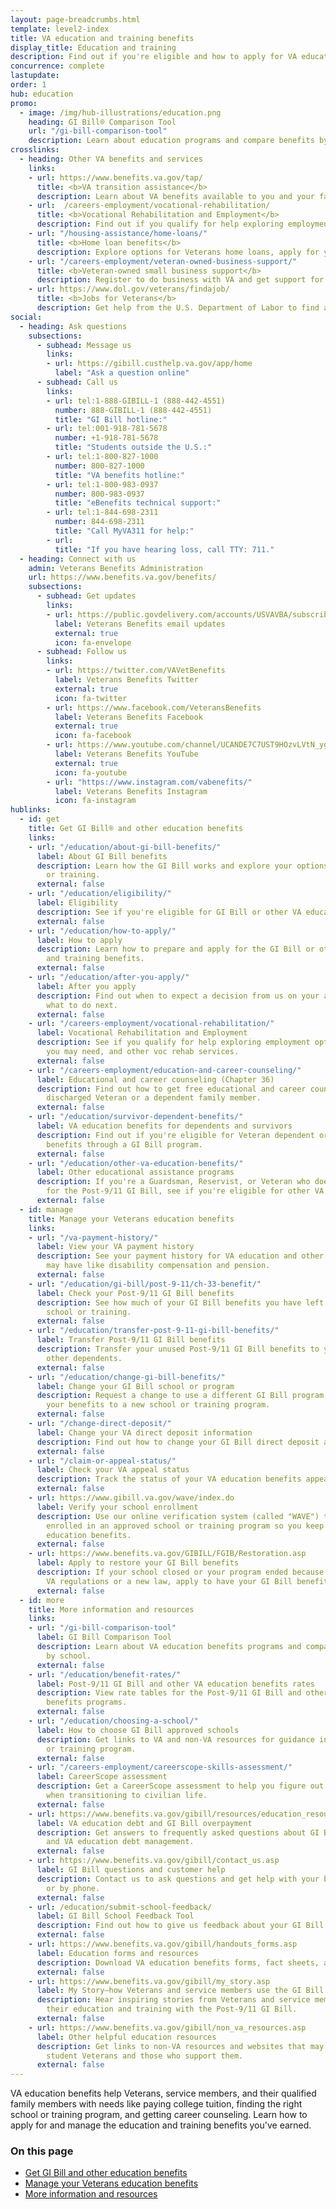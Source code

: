 ```yaml
---
layout: page-breadcrumbs.html
template: level2-index
title: VA education and training benefits
display_title: Education and training
description: Find out if you're eligible and how to apply for VA education benefits for Veterans, service members, and their qualified family members. VA education and training benefits can help you pay for college tuition, find the right school or training program, get career counseling, and more.
concurrence: complete
lastupdate:
order: 1
hub: education
promo:
  - image: /img/hub-illustrations/education.png
    heading: GI Bill® Comparison Tool
    url: "/gi-bill-comparison-tool"
    description: Learn about education programs and compare benefits by school.
crosslinks:
  - heading: Other VA benefits and services
    links:
    - url: https://www.benefits.va.gov/tap/
      title: <b>VA transition assistance</b>
      description: Learn about VA benefits available to you and your family as you transition out of active-duty, National Guard, or Reserve service.
    - url:  /careers-employment/vocational-rehabilitation/
      title: <b>Vocational Rehabilitation and Employment</b>
      description: Find out if you qualify for help exploring employment options, any training you may need, and other voc rehab services.
    - url: "/housing-assistance/home-loans/"
      title: <b>Home loan benefits</b>
      description: Explore options for Veterans home loans, apply for your Certificate of Eligibility (COE), and get help if you're having trouble making your mortgage payments.
    - url: "/careers-employment/veteran-owned-business-support/"
      title: <b>Veteran-owned small business support</b>
      description: Register to do business with VA and get support for your Veteran-owned small business.
    - url: https://www.dol.gov/veterans/findajob/
      title: <b>Jobs for Veterans</b>
      description: Get help from the U.S. Department of Labor to find a job, get training, or explore career options.
social:
  - heading: Ask questions
    subsections:
      - subhead: Message us
        links:
        - url: https://gibill.custhelp.va.gov/app/home
          label: "Ask a question online"
      - subhead: Call us
        links:
        - url: tel:1-888-GIBILL-1 (888-442-4551)
          number: 888-GIBILL-1 (888-442-4551)
          title: "GI Bill hotline:"
        - url: tel:001-918-781-5678
          number: +1-918-781-5678
          title: "Students outside the U.S.:"
        - url: tel:1-800-827-1000
          number: 800-827-1000
          title: "VA benefits hotline:"
        - url: tel:1-800-983-0937
          number: 800-983-0937
          title: "eBenefits technical support:"
        - url: tel:1-844-698-2311
          number: 844-698-2311
          title: "Call MyVA311 for help:"
        - url:
          title: "If you have hearing loss, call TTY: 711."
  - heading: Connect with us
    admin: Veterans Benefits Administration
    url: https://www.benefits.va.gov/benefits/
    subsections:
      - subhead: Get updates
        links:
        - url: https://public.govdelivery.com/accounts/USVAVBA/subscriber/new
          label: Veterans Benefits email updates
          external: true
          icon: fa-envelope
      - subhead: Follow us
        links:
        - url: https://twitter.com/VAVetBenefits
          label: Veterans Benefits Twitter
          external: true
          icon: fa-twitter
        - url: https://www.facebook.com/VeteransBenefits
          label: Veterans Benefits Facebook
          external: true
          icon: fa-facebook
        - url: https://www.youtube.com/channel/UCANDE7C7UST9HOzvLVtN_yg
          label: Veterans Benefits YouTube
          external: true
          icon: fa-youtube
        - url: "https://www.instagram.com/vabenefits/"
          label: Veterans Benefits Instagram
          icon: fa-instagram
hublinks:
  - id: get
    title: Get GI Bill® and other education benefits
    links:
    - url: "/education/about-gi-bill-benefits/"
      label: About GI Bill benefits
      description: Learn how the GI Bill works and explore your options to pay for school
        or training.
      external: false
    - url: "/education/eligibility/"
      label: Eligibility
      description: See if you're eligible for GI Bill or other VA education benefits.
      external: false
    - url: "/education/how-to-apply/"
      label: How to apply
      description: Learn how to prepare and apply for the GI Bill or other VA education
        and training benefits.
      external: false
    - url: "/education/after-you-apply/"
      label: After you apply
      description: Find out when to expect a decision from us on your application and
        what to do next.
      external: false
    - url: "/careers-employment/vocational-rehabilitation/"
      label: Vocational Rehabilitation and Employment
      description: See if you qualify for help exploring employment options, any training
        you may need, and other voc rehab services.
      external: false
    - url: "/careers-employment/education-and-career-counseling/"
      label: Educational and career counseling (Chapter 36)
      description: Find out how to get free educational and career counseling as a recently
        discharged Veteran or a dependent family member.
      external: false
    - url: "/education/survivor-dependent-benefits/"
      label: VA education benefits for dependents and survivors
      description: Find out if you're eligible for Veteran dependent or survivor education
        benefits through a GI Bill program.
      external: false
    - url: "/education/other-va-education-benefits/"
      label: Other educational assistance programs
      description: If you're a Guardsman, Reservist, or Veteran who doesn't qualify
        for the Post-9/11 GI Bill, see if you're eligible for other VA education benefits.
      external: false
  - id: manage
    title: Manage your Veterans education benefits
    links:
    - url: "/va-payment-history/"
      label: View your VA payment history
      description: See your payment history for VA education and other benefits you
        may have like disability compensation and pension.
      external: false
    - url: "/education/gi-bill/post-9-11/ch-33-benefit/"
      label: Check your Post-9/11 GI Bill benefits
      description: See how much of your GI Bill benefits you have left to help pay for
        school or training.
      external: false
    - url: "/education/transfer-post-9-11-gi-bill-benefits/"
      label: Transfer Post-9/11 GI Bill benefits
      description: Transfer your unused Post-9/11 GI Bill benefits to your spouse or
        other dependents.
      external: false
    - url: "/education/change-gi-bill-benefits/"
      label: Change your GI Bill school or program
      description: Request a change to use a different GI Bill program or to transfer
        your benefits to a new school or training program.
      external: false
    - url: "/change-direct-deposit/"
      label: Change your VA direct deposit information
      description: Find out how to change your GI Bill direct deposit and contact information.
      external: false
    - url: "/claim-or-appeal-status/"
      label: Check your VA appeal status
      description: Track the status of your VA education benefits appeal.
      external: false
    - url: https://www.gibill.va.gov/wave/index.do
      label: Verify your school enrollment
      description: Use our online verification system (called "WAVE") to confirm you're
        enrolled in an approved school or training program so you keep receiving your
        education benefits.
      external: false
    - url: https://www.benefits.va.gov/GIBILL/FGIB/Restoration.asp
      label: Apply to restore your GI Bill benefits
      description: If your school closed or your program ended because of a change in
        VA regulations or a new law, apply to have your GI Bill benefits restored.
      external: false
  - id: more
    title: More information and resources
    links:
    - url: "/gi-bill-comparison-tool"
      label: GI Bill Comparison Tool
      description: Learn about VA education benefits programs and compare GI Bill benefits
        by school.
      external: false
    - url: "/education/benefit-rates/"
      label: Post-9/11 GI Bill and other VA education benefits rates
      description: View rate tables for the Post-9/11 GI Bill and other Veterans education
        benefits programs.
      external: false
    - url: "/education/choosing-a-school/"
      label: How to choose GI Bill approved schools
      description: Get links to VA and non-VA resources for guidance in choosing a college
        or training program.
      external: false
    - url: "/careers-employment/careerscope-skills-assessment/"
      label: CareerScope assessment
      description: Get a CareerScope assessment to help you figure out your career path
        when transitioning to civilian life.
      external: false
    - url: https://www.benefits.va.gov/gibill/resources/education_resources/debt_info.asp
      label: VA education debt and GI Bill overpayment
      description: Get answers to frequently asked questions about GI Bill overpayments
        and VA education debt management.
      external: false
    - url: https://www.benefits.va.gov/gibill/contact_us.asp
      label: GI Bill questions and customer help
      description: Contact us to ask questions and get help with your benefits online
        or by phone.
      external: false
    - url: /education/submit-school-feedback/
      label: GI Bill School Feedback Tool
      description: Find out how to give us feedback about your GI Bill school.
      external: false
    - url: https://www.benefits.va.gov/gibill/handouts_forms.asp
      label: Education forms and resources
      description: Download VA education benefits forms, fact sheets, and other resources.
      external: false
    - url: https://www.benefits.va.gov/gibill/my_story.asp
      label: My Story—how Veterans and service members use the GI Bill
      description: Hear inspiring stories from Veterans and service members who’ve advanced
        their education and training with the Post-9/11 GI Bill.
      external: false
    - url: https://www.benefits.va.gov/gibill/non_va_resources.asp
      label: Other helpful education resources
      description: Get links to non-VA resources and websites that may be useful to
        student Veterans and those who support them.
      external: false
---
```


<p class="va-introtext">
VA education benefits help Veterans, service members, and their qualified family members with needs like paying college tuition, finding the right school or training program, and getting career counseling. Learn how to apply for and manage the education and training benefits you've earned.
</p>

<h3>On this page</h3>

<ul>
  <li><a href="#get">Get GI Bill and other education benefits</a></li>
  <li><a href="#manage">Manage your Veterans education benefits</a></li>
  <li><a href="#more">More information and resources</a></li>
</ul>
